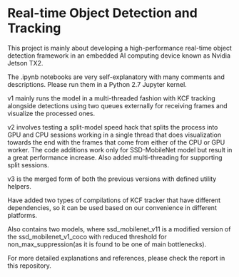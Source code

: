 # Real-time Object Detection and Tracking

This project is mainly about developing a high-performance real-time object detection framework in an embedded AI computing device known as Nvidia Jetson TX2.

The .ipynb notebooks are very self-explanatory with many comments and descriptions. Please run them in a Python 2.7 Jupyter kernel.

v1 mainly runs the model in a multi-threaded fashion with KCF tracking alongside detections using two queues externally for receiving frames and visualize the processed ones.

v2 involves testing a split-model speed hack that splits the process into GPU and CPU sessions working in a single thread that does visualization towards the end with the frames that come from either of the CPU or GPU worker. The code additions work only for SSD-MobileNet model but result in a great performance increase. Also added multi-threading for supporting split sessions.

v3 is the merged form of both the previous versions with defined utility helpers.

Have added two types of compilations of KCF tracker that have different dependencies, so it can be used based on our convenience in different platforms.

Also contains two models, where ssd_mobilenet_v11 is a modified version of the ssd_mobilenet_v1_coco with reduced threshold for non_max_suppression(as it is found to be one of main bottlenecks).

For more detailed explanations and references, please check the report in this repository.